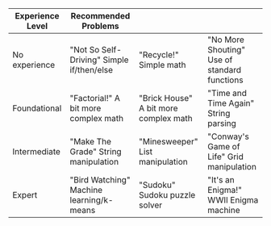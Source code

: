 
| Experience Level	| Recommended Problems | | | 
| --- | --- | --- | --- |
| No experience	| "Not So Self-Driving" Simple if/then/else	| "Recycle!" Simple math	| "No More Shouting" Use of standard functions |
| Foundational	| "Factorial!" A bit more complex math	| "Brick House" A bit more complex math | "Time and Time Again" String parsing
| Intermediate	| "Make The Grade" String manipulation |	"Minesweeper" List manipulation	| "Conway's Game of Life" Grid manipulation | 
| Expert	| "Bird Watching" Machine learning/k-means	| "Sudoku" Sudoku puzzle solver	| "It's an Enigma!" WWII Enigma machine |
